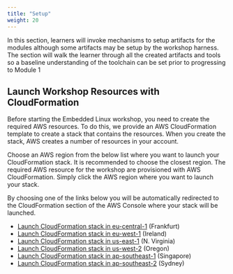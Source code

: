 ```yaml
---
title: "Setup"
weight: 20
---
```

In this section, learners will invoke mechanisms to setup artifacts for the modules although some artifacts may be setup by the workshop harness. The section will walk the learner through all the created artifacts and tools so a baseline understanding of the toolchain can be set prior to progressing to Module 1

## Launch Workshop Resources with CloudFormation
Before starting the Embedded Linux workshop, you need to create the required AWS resources. To do this, we provide an AWS CloudFormation template to create a stack that contains the resources. When you create the stack, 
AWS creates a number of resources in your account. 

<a id="Launch_Workshop_Resources_with_CloudFormation"></a>

Choose an AWS region from the below list where you want to launch your CloudFormation stack. It is recommended to choose the closest region. The required AWS resource for the workshop are provisioned with AWS CloudFormation. Simply click the AWS region where you want to launch your stack. 

By choosing one of the links below you will be automatically redirected to the CloudFormation section of the AWS Console where your stack will be launched.
* [Launch CloudFormation stack in eu-central-1](https://console.aws.amazon.com/cloudformation/home?region=eu-central-1#/stacks/create/review?templateURL=https://aws-iot-workshop-artifacts.s3.amazonaws.com/4f74bcdb2e45dbf5/2021-07-29/cfn/cfn-iot-c9-v2-generic.json&stackName=EmbeddedLinux&param_C9InstanceType=c5.9xlarge&param_C9UserDataScript=c9-ub1804-embeddedlinux.sh&param_C9ImageId=ubuntu-18.04-x86_64) (Frankfurt)
* [Launch CloudFormation stack in eu-west-1](https://console.aws.amazon.com/cloudformation/home?region=eu-west-1#/stacks/create/review?templateURL=https://aws-iot-workshop-artifacts.s3.amazonaws.com/4f74bcdb2e45dbf5/2021-07-29/cfn/cfn-iot-c9-v2-generic.json&stackName=EmbeddedLinux&param_C9InstanceType=c5.9xlarge&param_C9UserDataScript=c9-ub1804-embeddedlinux.sh&param_C9ImageId=ubuntu-18.04-x86_64) (Ireland)
* [Launch CloudFormation stack in us-east-1](https://console.aws.amazon.com/cloudformation/home?region=us-east-1#/stacks/create/review?templateURL=https://aws-iot-workshop-artifacts.s3.amazonaws.com/4f74bcdb2e45dbf5/2021-07-29/cfn/cfn-iot-c9-v2-generic.json&stackName=EmbeddedLinux&param_C9InstanceType=c5.9xlarge&param_C9UserDataScript=c9-ub1804-embeddedlinux.sh&param_C9ImageId=ubuntu-18.04-x86_64) (N. Virginia)
* [Launch CloudFormation stack in us-west-2](https://console.aws.amazon.com/cloudformation/home?region=us-west-2#/stacks/create/review?templateURL=https://aws-iot-workshop-artifacts.s3.amazonaws.com/4f74bcdb2e45dbf5/2021-07-29/cfn/cfn-iot-c9-v2-generic.json&stackName=EmbeddedLinux&param_C9InstanceType=c5.9xlarge&param_C9UserDataScript=c9-ub1804-embeddedlinux.sh&param_C9ImageId=ubuntu-18.04-x86_64) (Oregon)
* [Launch CloudFormation stack in ap-southeast-1](https://console.aws.amazon.com/cloudformation/home?region=ap-southeast-1#/stacks/create/review?templateURL=https://aws-iot-workshop-artifacts.s3.amazonaws.com/4f74bcdb2e45dbf5/2021-07-29/cfn/cfn-iot-c9-v2-generic.json&stackName=EmbeddedLinux&param_C9InstanceType=c5.9xlarge&param_C9UserDataScript=c9-ub1804-embeddedlinux.sh&param_C9ImageId=ubuntu-18.04-x86_64) (Singapore)
* [Launch CloudFormation stack in ap-southeast-2](https://console.aws.amazon.com/cloudformation/home?region=ap-southeast-2#/stacks/create/review?templateURL=https://aws-iot-workshop-artifacts.s3.amazonaws.com/4f74bcdb2e45dbf5/2021-07-29/cfn/cfn-iot-c9-v2-generic.json&stackName=EmbeddedLinux&param_C9InstanceType=c5.9xlarge&param_C9UserDataScript=c9-ub1804-embeddedlinux.sh&param_C9ImageId=ubuntu-18.04-x86_64) (Sydney)


